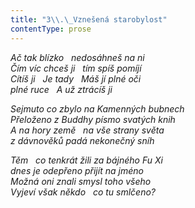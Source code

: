 ```yaml
---
title: "3\\.\_Vznešená starobylost"
contentType: prose
---
```


_Ač tak blízko   nedosáhneš na ni  
Čím víc chceš ji   tím spíš pomíjí  
Cítíš ji   Je tady   Máš jí plné oči  
plné ruce   A už ztrácíš ji_

  

_Sejmuto co zbylo na Kamenných bubnech  
Přeloženo z Buddhy písmo svatých knih  
A na hory země   na vše strany světa  
z dávnověků padá nekonečný sníh_

  

_Těm   co tenkrát žili za bájného Fu Xi  
dnes je odepřeno přijít na jméno  
Možná oni znali smysl toho všeho  
Vyjeví však někdo   co tu smlčeno?_
